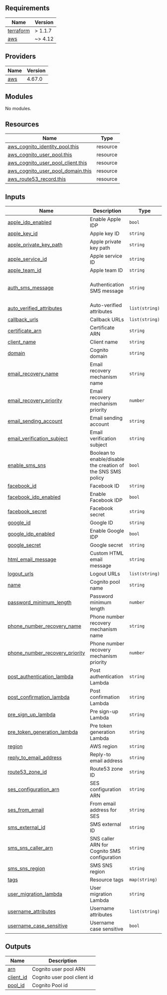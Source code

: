 ## Requirements

| Name | Version |
|------|---------|
| <a name="requirement_terraform"></a> [terraform](#requirement\_terraform) | > 1.1.7 |
| <a name="requirement_aws"></a> [aws](#requirement\_aws) | ~> 4.12 |

## Providers

| Name | Version |
|------|---------|
| <a name="provider_aws"></a> [aws](#provider\_aws) | 4.67.0 |

## Modules

No modules.

## Resources

| Name | Type |
|------|------|
| [aws_cognito_identity_pool.this](https://registry.terraform.io/providers/hashicorp/aws/latest/docs/resources/cognito_identity_pool) | resource |
| [aws_cognito_user_pool.this](https://registry.terraform.io/providers/hashicorp/aws/latest/docs/resources/cognito_user_pool) | resource |
| [aws_cognito_user_pool_client.this](https://registry.terraform.io/providers/hashicorp/aws/latest/docs/resources/cognito_user_pool_client) | resource |
| [aws_cognito_user_pool_domain.this](https://registry.terraform.io/providers/hashicorp/aws/latest/docs/resources/cognito_user_pool_domain) | resource |
| [aws_route53_record.this](https://registry.terraform.io/providers/hashicorp/aws/latest/docs/resources/route53_record) | resource |

## Inputs

| Name | Description | Type | Default | Required |
|------|-------------|------|---------|:--------:|
| <a name="input_apple_idp_enabled"></a> [apple\_idp\_enabled](#input\_apple\_idp\_enabled) | Enable Apple IDP | `bool` | `false` | no |
| <a name="input_apple_key_id"></a> [apple\_key\_id](#input\_apple\_key\_id) | Apple key ID | `string` | `null` | no |
| <a name="input_apple_private_key_path"></a> [apple\_private\_key\_path](#input\_apple\_private\_key\_path) | Apple private key path | `string` | `null` | no |
| <a name="input_apple_service_id"></a> [apple\_service\_id](#input\_apple\_service\_id) | Apple service ID | `string` | `null` | no |
| <a name="input_apple_team_id"></a> [apple\_team\_id](#input\_apple\_team\_id) | Apple team ID | `string` | `null` | no |
| <a name="input_auth_sms_message"></a> [auth\_sms\_message](#input\_auth\_sms\_message) | Authentication SMS message | `string` | `"Este código te lo envía {####}"` | no |
| <a name="input_auto_verified_attributes"></a> [auto\_verified\_attributes](#input\_auto\_verified\_attributes) | Auto-verified attributes | `list(string)` | n/a | yes |
| <a name="input_callback_urls"></a> [callback\_urls](#input\_callback\_urls) | Callback URLs | `list(string)` | n/a | yes |
| <a name="input_certificate_arn"></a> [certificate\_arn](#input\_certificate\_arn) | Certificate ARN | `string` | n/a | yes |
| <a name="input_client_name"></a> [client\_name](#input\_client\_name) | Client name | `string` | n/a | yes |
| <a name="input_domain"></a> [domain](#input\_domain) | Cognito domain | `string` | n/a | yes |
| <a name="input_email_recovery_name"></a> [email\_recovery\_name](#input\_email\_recovery\_name) | Email recovery mechanism name | `string` | n/a | yes |
| <a name="input_email_recovery_priority"></a> [email\_recovery\_priority](#input\_email\_recovery\_priority) | Email recovery mechanism priority | `number` | n/a | yes |
| <a name="input_email_sending_account"></a> [email\_sending\_account](#input\_email\_sending\_account) | Email sending account | `string` | n/a | yes |
| <a name="input_email_verification_subject"></a> [email\_verification\_subject](#input\_email\_verification\_subject) | Email verification subject | `string` | n/a | yes |
| <a name="input_enable_sms_sns"></a> [enable\_sms\_sns](#input\_enable\_sms\_sns) | Boolean to enable/disable the creation of the SNS SMS policy | `bool` | `false` | no |
| <a name="input_facebook_id"></a> [facebook\_id](#input\_facebook\_id) | Facebook ID | `string` | `null` | no |
| <a name="input_facebook_idp_enabled"></a> [facebook\_idp\_enabled](#input\_facebook\_idp\_enabled) | Enable Facebook IDP | `bool` | `false` | no |
| <a name="input_facebook_secret"></a> [facebook\_secret](#input\_facebook\_secret) | Facebook secret | `string` | `null` | no |
| <a name="input_google_id"></a> [google\_id](#input\_google\_id) | Google ID | `string` | `null` | no |
| <a name="input_google_idp_enabled"></a> [google\_idp\_enabled](#input\_google\_idp\_enabled) | Enable Google IDP | `bool` | `false` | no |
| <a name="input_google_secret"></a> [google\_secret](#input\_google\_secret) | Google secret | `string` | `null` | no |
| <a name="input_html_email_message"></a> [html\_email\_message](#input\_html\_email\_message) | Custom HTML email message | `string` | `""` | no |
| <a name="input_logout_urls"></a> [logout\_urls](#input\_logout\_urls) | Logout URLs | `list(string)` | n/a | yes |
| <a name="input_name"></a> [name](#input\_name) | Cognito pool name | `string` | n/a | yes |
| <a name="input_password_minimum_length"></a> [password\_minimum\_length](#input\_password\_minimum\_length) | Password minimum length | `number` | n/a | yes |
| <a name="input_phone_number_recovery_name"></a> [phone\_number\_recovery\_name](#input\_phone\_number\_recovery\_name) | Phone number recovery mechanism name | `string` | n/a | yes |
| <a name="input_phone_number_recovery_priority"></a> [phone\_number\_recovery\_priority](#input\_phone\_number\_recovery\_priority) | Phone number recovery mechanism priority | `number` | n/a | yes |
| <a name="input_post_authentication_lambda"></a> [post\_authentication\_lambda](#input\_post\_authentication\_lambda) | Post authentication Lambda | `string` | `null` | no |
| <a name="input_post_confirmation_lambda"></a> [post\_confirmation\_lambda](#input\_post\_confirmation\_lambda) | Post confirmation Lambda | `string` | `null` | no |
| <a name="input_pre_sign_up_lambda"></a> [pre\_sign\_up\_lambda](#input\_pre\_sign\_up\_lambda) | Pre sign-up Lambda | `string` | `null` | no |
| <a name="input_pre_token_generation_lambda"></a> [pre\_token\_generation\_lambda](#input\_pre\_token\_generation\_lambda) | Pre token generation Lambda | `string` | `null` | no |
| <a name="input_region"></a> [region](#input\_region) | AWS region | `string` | n/a | yes |
| <a name="input_reply_to_email_address"></a> [reply\_to\_email\_address](#input\_reply\_to\_email\_address) | Reply-to email address | `string` | n/a | yes |
| <a name="input_route53_zone_id"></a> [route53\_zone\_id](#input\_route53\_zone\_id) | Route53 zone ID | `string` | n/a | yes |
| <a name="input_ses_configuration_arn"></a> [ses\_configuration\_arn](#input\_ses\_configuration\_arn) | SES configuration ARN | `string` | n/a | yes |
| <a name="input_ses_from_email"></a> [ses\_from\_email](#input\_ses\_from\_email) | From email address for SES | `string` | n/a | yes |
| <a name="input_sms_external_id"></a> [sms\_external\_id](#input\_sms\_external\_id) | SMS external ID | `string` | n/a | yes |
| <a name="input_sms_sns_caller_arn"></a> [sms\_sns\_caller\_arn](#input\_sms\_sns\_caller\_arn) | SNS caller ARN for Cognito SMS configuration | `string` | `null` | no |
| <a name="input_sms_sns_region"></a> [sms\_sns\_region](#input\_sms\_sns\_region) | SMS SNS region | `string` | n/a | yes |
| <a name="input_tags"></a> [tags](#input\_tags) | Resource tags | `map(string)` | `{}` | no |
| <a name="input_user_migration_lambda"></a> [user\_migration\_lambda](#input\_user\_migration\_lambda) | User migration Lambda | `string` | `null` | no |
| <a name="input_username_attributes"></a> [username\_attributes](#input\_username\_attributes) | Username attributes | `list(string)` | n/a | yes |
| <a name="input_username_case_sensitive"></a> [username\_case\_sensitive](#input\_username\_case\_sensitive) | Username case sensitive | `bool` | n/a | yes |

## Outputs

| Name | Description |
|------|-------------|
| <a name="output_arn"></a> [arn](#output\_arn) | Cognito user pool ARN |
| <a name="output_client_id"></a> [client\_id](#output\_client\_id) | Cognito user pool client id |
| <a name="output_pool_id"></a> [pool\_id](#output\_pool\_id) | Cognito Pool id |
